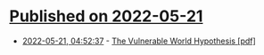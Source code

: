 # [Published on 2022-05-21](index.md)

* [2022-05-21, 04:52:37](https://news.ycombinator.com/item?id=31455322) - [The Vulnerable World Hypothesis [pdf]](https://www.nickbostrom.com/papers/vulnerable.pdf)
